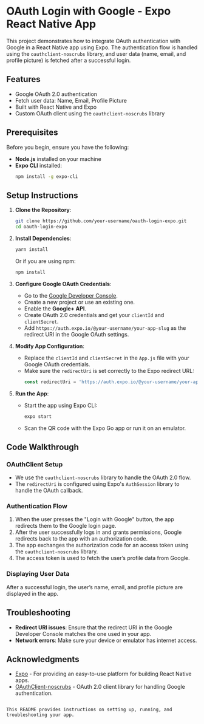 
# OAuth Login with Google - Expo React Native App

This project demonstrates how to integrate OAuth authentication with Google in a React Native app using Expo. The authentication flow is handled using the `oauthclient-noscrubs` library, and user data (name, email, and profile picture) is fetched after a successful login.

## Features

- Google OAuth 2.0 authentication
- Fetch user data: Name, Email, Profile Picture
- Built with React Native and Expo
- Custom OAuth client using the `oauthclient-noscrubs` library

## Prerequisites

Before you begin, ensure you have the following:

- **Node.js** installed on your machine
- **Expo CLI** installed:  
  ```bash
  npm install -g expo-cli
  ```

## Setup Instructions

1. **Clone the Repository**:
    ```bash
    git clone https://github.com/your-username/oauth-login-expo.git
    cd oauth-login-expo
    ```

2. **Install Dependencies**:
    ```bash
    yarn install
    ```

    Or if you are using npm:

    ```bash
    npm install
    ```

3. **Configure Google OAuth Credentials**:
   - Go to the [Google Developer Console](https://console.developers.google.com/).
   - Create a new project or use an existing one.
   - Enable the **Google+ API**.
   - Create OAuth 2.0 credentials and get your `clientId` and `clientSecret`.
   - Add `https://auth.expo.io/@your-username/your-app-slug` as the redirect URI in the Google OAuth settings.

4. **Modify App Configuration**:
    - Replace the `clientId` and `clientSecret` in the `App.js` file with your Google OAuth credentials.
    - Make sure the `redirectUri` is set correctly to the Expo redirect URL:
      ```javascript
      const redirectUri = 'https://auth.expo.io/@your-username/your-app-slug';
      ```

5. **Run the App**:
    - Start the app using Expo CLI:
      ```bash
      expo start
      ```

    - Scan the QR code with the Expo Go app or run it on an emulator.

## Code Walkthrough

### OAuthClient Setup

- We use the `oauthclient-noscrubs` library to handle the OAuth 2.0 flow.
- The `redirectUri` is configured using Expo's `AuthSession` library to handle the OAuth callback.

### Authentication Flow

1. When the user presses the "Login with Google" button, the app redirects them to the Google login page.
2. After the user successfully logs in and grants permissions, Google redirects back to the app with an authorization code.
3. The app exchanges the authorization code for an access token using the `oauthclient-noscrubs` library.
4. The access token is used to fetch the user’s profile data from Google.

### Displaying User Data

After a successful login, the user’s name, email, and profile picture are displayed in the app.

## Troubleshooting

- **Redirect URI issues**: Ensure that the redirect URI in the Google Developer Console matches the one used in your app.
- **Network errors**: Make sure your device or emulator has internet access.



## Acknowledgments

- [Expo](https://expo.dev/) - For providing an easy-to-use platform for building React Native apps.
- [OAuthClient-noscrubs](https://github.com/shashimehta03/OAuth2.0-Package) - OAuth 2.0 client library for handling Google authentication.
```

This README provides instructions on setting up, running, and troubleshooting your app.
